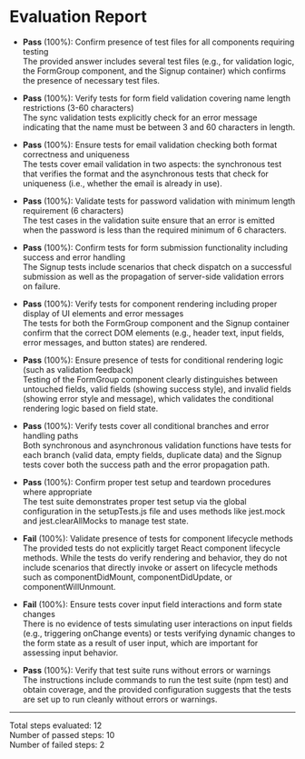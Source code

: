 # Evaluation Report

- **Pass** (100%): Confirm presence of test files for all components requiring testing  
  The provided answer includes several test files (e.g., for validation logic, the FormGroup component, and the Signup container) which confirms the presence of necessary test files.

- **Pass** (100%): Verify tests for form field validation covering name length restrictions (3-60 characters)  
  The sync validation tests explicitly check for an error message indicating that the name must be between 3 and 60 characters in length.

- **Pass** (100%): Ensure tests for email validation checking both format correctness and uniqueness  
  The tests cover email validation in two aspects: the synchronous test that verifies the format and the asynchronous tests that check for uniqueness (i.e., whether the email is already in use).

- **Pass** (100%): Validate tests for password validation with minimum length requirement (6 characters)  
  The test cases in the validation suite ensure that an error is emitted when the password is less than the required minimum of 6 characters.

- **Pass** (100%): Confirm tests for form submission functionality including success and error handling  
  The Signup tests include scenarios that check dispatch on a successful submission as well as the propagation of server-side validation errors on failure.

- **Pass** (100%): Verify tests for component rendering including proper display of UI elements and error messages  
  The tests for both the FormGroup component and the Signup container confirm that the correct DOM elements (e.g., header text, input fields, error messages, and button states) are rendered.

- **Pass** (100%): Ensure presence of tests for conditional rendering logic (such as validation feedback)  
  Testing of the FormGroup component clearly distinguishes between untouched fields, valid fields (showing success style), and invalid fields (showing error style and message), which validates the conditional rendering logic based on field state.

- **Pass** (100%): Verify tests cover all conditional branches and error handling paths  
  Both synchronous and asynchronous validation functions have tests for each branch (valid data, empty fields, duplicate data) and the Signup tests cover both the success path and the error propagation path.

- **Pass** (100%): Confirm proper test setup and teardown procedures where appropriate  
  The test suite demonstrates proper test setup via the global configuration in the setupTests.js file and uses methods like jest.mock and jest.clearAllMocks to manage test state.

- **Fail** (100%): Validate presence of tests for component lifecycle methods  
  The provided tests do not explicitly target React component lifecycle methods. While the tests do verify rendering and behavior, they do not include scenarios that directly invoke or assert on lifecycle methods such as componentDidMount, componentDidUpdate, or componentWillUnmount.

- **Fail** (100%): Ensure tests cover input field interactions and form state changes  
  There is no evidence of tests simulating user interactions on input fields (e.g., triggering onChange events) or tests verifying dynamic changes to the form state as a result of user input, which are important for assessing input behavior.

- **Pass** (100%): Verify that test suite runs without errors or warnings  
  The instructions include commands to run the test suite (npm test) and obtain coverage, and the provided configuration suggests that the tests are set up to run cleanly without errors or warnings.

---

Total steps evaluated: 12  
Number of passed steps: 10  
Number of failed steps: 2